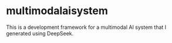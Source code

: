 # multimodalaisystem
This is a development framework for a multimodal AI system that I generated using DeepSeek.
